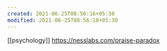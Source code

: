 ```yaml
---
created: 2021-06-25T08:56:16+05:30
modified: 2021-06-25T08:56:18+05:30
---
```

[[psychology]]
https://nesslabs.com/praise-paradox
